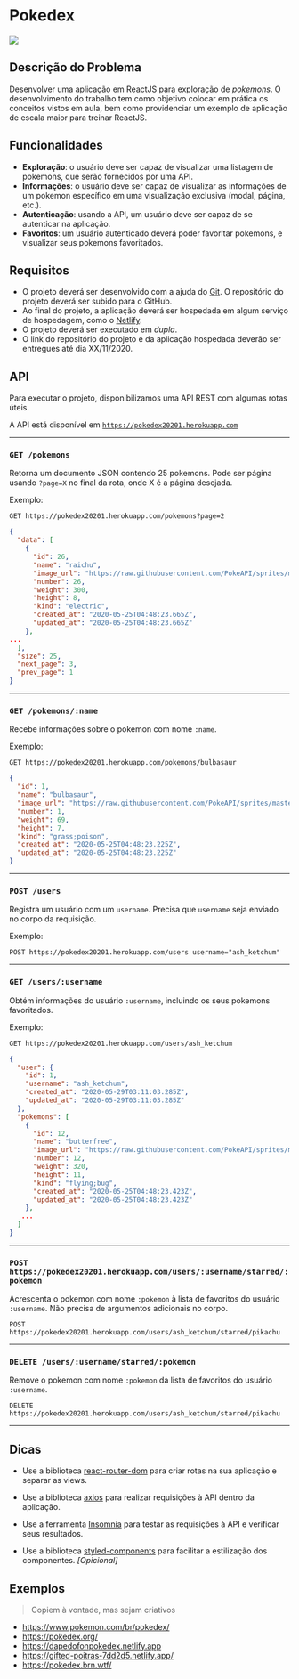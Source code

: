 # Pokedex

![](https://i.redd.it/hup9hsnlw7311.jpg)

## Descrição do Problema

Desenvolver uma aplicação em ReactJS para exploração de _pokemons_. O desenvolvimento do trabalho tem como objetivo colocar em prática os conceitos vistos em aula, bem como providenciar um exemplo de aplicação de escala maior para treinar ReactJS.

## Funcionalidades

- **Exploração**: o usuário deve ser capaz de visualizar uma listagem de pokemons, que serão fornecidos por uma API.
- **Informações**: o usuário deve ser capaz de visualizar as informações de um pokemon específico em uma visualização exclusiva (modal, página, etc.).
- **Autenticação**: usando a API, um usuário deve ser capaz de se autenticar na aplicação.
- **Favoritos**: um usuário autenticado deverá poder favoritar pokemons, e visualizar seus pokemons favoritados.

## Requisitos

- O projeto deverá ser desenvolvido com a ajuda do [Git](https://brennop.github.io/wiki/#/git/guia). O repositório do projeto deverá ser subido para o GitHub.
- Ao final do projeto, a aplicação deverá ser hospedada em algum serviço de hospedagem, como o [Netlify](https://www.netlify.com/).
- O projeto deverá ser executado em _dupla_.
- O link do repositório do projeto e da aplicação hospedada deverão ser entregues até dia XX/11/2020.

## API

Para executar o projeto, disponibilizamos uma API REST com algumas rotas úteis.

A API está disponível em [`https://pokedex20201.herokuapp.com`](https://pokedex20201.herokuapp.com)

---

### `GET /pokemons`

Retorna um documento JSON contendo 25 pokemons. Pode ser página usando `?page=X` no final da rota, onde X é a página desejada.

Exemplo:

```
GET https://pokedex20201.herokuapp.com/pokemons?page=2
```

```json
{
  "data": [
    {
      "id": 26,
      "name": "raichu",
      "image_url": "https://raw.githubusercontent.com/PokeAPI/sprites/master/sprites/pokemon/26.png",
      "number": 26,
      "weight": 300,
      "height": 8,
      "kind": "electric",
      "created_at": "2020-05-25T04:48:23.665Z",
      "updated_at": "2020-05-25T04:48:23.665Z"
    },
...
  ],
  "size": 25,
  "next_page": 3,
  "prev_page": 1
}
```

---

### `GET /pokemons/:name`

Recebe informações sobre o pokemon com nome `:name`.


Exemplo:

```
GET https://pokedex20201.herokuapp.com/pokemons/bulbasaur
```

```json
{
  "id": 1,
  "name": "bulbasaur",
  "image_url": "https://raw.githubusercontent.com/PokeAPI/sprites/master/sprites/pokemon/1.png",
  "number": 1,
  "weight": 69,
  "height": 7,
  "kind": "grass;poison",
  "created_at": "2020-05-25T04:48:23.225Z",
  "updated_at": "2020-05-25T04:48:23.225Z"
}
```

---

### `POST /users`

Registra um usuário com um `username`. Precisa que `username` seja enviado no corpo da requisição.

Exemplo:

```
POST https://pokedex20201.herokuapp.com/users username="ash_ketchum"
```

---

### `GET /users/:username`

Obtém informações do usuário `:username`, incluindo os seus pokemons favoritados.

Exemplo:

```
GET https://pokedex20201.herokuapp.com/users/ash_ketchum
```

```json
{
  "user": {
    "id": 1,
    "username": "ash_ketchum",
    "created_at": "2020-05-29T03:11:03.285Z",
    "updated_at": "2020-05-29T03:11:03.285Z"
  },
  "pokemons": [
    {
      "id": 12,
      "name": "butterfree",
      "image_url": "https://raw.githubusercontent.com/PokeAPI/sprites/master/sprites/pokemon/12.png",
      "number": 12,
      "weight": 320,
      "height": 11,
      "kind": "flying;bug",
      "created_at": "2020-05-25T04:48:23.423Z",
      "updated_at": "2020-05-25T04:48:23.423Z"
    },
   ...
  ]
}
```

---

### `POST https://pokedex20201.herokuapp.com/users/:username/starred/:pokemon`

Acrescenta o pokemon com nome `:pokemon` à lista de favoritos do usuário `:username`. Não precisa de argumentos adicionais no corpo.


```
POST https://pokedex20201.herokuapp.com/users/ash_ketchum/starred/pikachu
```

---

### `DELETE /users/:username/starred/:pokemon`

Remove o pokemon com nome `:pokemon` da lista de favoritos do usuário `:username`.

```
DELETE https://pokedex20201.herokuapp.com/users/ash_ketchum/starred/pikachu
```

---

## Dicas

- Use a biblioteca [react-router-dom](https://reactrouter.com/web/guides/quick-start) para criar rotas na sua aplicação e separar as views.

- Use a biblioteca [axios](https://github.com/axios/axios) para realizar requisições à API dentro da aplicação.

- Use a ferramenta [Insomnia](https://insomnia.rest/) para testar as requisições à API e verificar seus resultados.

- Use a biblioteca [styled-components](https://styled-components.com/) para facilitar a estilização dos componentes. _[Opicional]_

## Exemplos 

> Copiem à vontade, mas sejam criativos

- https://www.pokemon.com/br/pokedex/
- https://pokedex.org/
- https://dapedofonpokedex.netlify.app
- https://gifted-poitras-7dd2d5.netlify.app/
- https://pokedex.brn.wtf/
